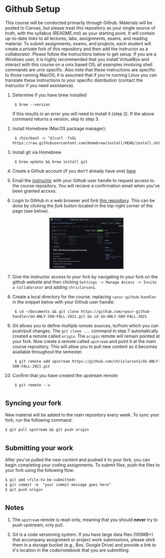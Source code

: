# Github Setup

This course will be conducted primarily through Github. Materials will be posted to Canvas, but please treat *this* repository as your single source of truth, with the syllabus (README.md) as your starting point. It will contain up-to-date links to all lectures, labs, assignments, exams, and reading material. To submit assignments, exams, and projects, each student will create a private fork of this repository and then add the instructor as a *collaborator*. Please follow the instructions below to get setup. If you are a Windows user, it is highly recommended that you install VirtualBox and interact with this course on a unix based OS; all examples involving shell commands are unix specific. Also note that these instructions are specific to those running MacOS; it is assumed that if you're running Linux you can translate these instructions to your specific distribution (contact the instructor if you need assistance).

1. Determine if you have brew installed

    	$ brew --version

    If this results in an error you will need to install it (step 2). If the above command returns a version, skip to step 3.

2. Install Homebrew (MacOS package manager):

    	$ /bin/bash -c "$(curl -fsSL https://raw.githubusercontent.com/Homebrew/install/HEAD/install.sh)"

3. Install git via Homebrew

    	$ brew update && brew install git
    	
4. Create a Github account (if you don't already have one) <a href="https://github.com/login">here</a>

5. Email the <a href="chris.larson@georgetown.edu">instructor</a> with your Github user handle to request access to the course repository. You will recieve a confirmation email when you've been granted access.

6. Login to GitHub in a web browser and fork [this repository](https://github.com/chrislarson1/GU-ANLY-580-FALL-2021.git). This can be done by clicking the *fork* button located in the top-right corner of the page (see below).

	<p align="center">
	<img src="assets/fork.png" alt="fork-screenshot" width="50%"/>
	</p>

7. Give the instructor access to your fork by navigating to your fork on the github website and then clicking `Settings -> Manage Access -> Invite a Collaborator` and adding `chrislarson1`. 

8. Create a local directory for the course, replacing `<your-github-handle>` in the snippet below with your Github user handle:

    	$ cd ~/Documents && git clone https://github.com/<your-github-handle>/GU-ANLY-580-FALL-2021.git && cd GU-ANLY-580-FALL-2021

8. Git allows you to define multiple *remote* sources, to/from which you can push/pull changes. The `git clone ...` command in step 7 automatically created a remote called `origin`. The `origin` remote will remain pointed at your fork. Now create a remote called `upstream` and point it at the main course repository. This will allow you to pull new content as it becomes available throughout the semester. 

    	$ git remote add upstream https://github.com/chrislarson1/GU-ANLY-580-FALL-2021.git	

9. Confirm that you have created the upstream remote

    	$ git remote --v
# 
##  Syncing your fork

New material will be added to the main repository every week. To sync your fork, run the following command:

	$ git pull upstream && git push origin

#
## Submitting your work

After you've pulled the new content and pushed it to your fork, you can begin completing your coding assignments. To submit files, push the files to your fork using the following flow:

	$ git add <file-to-be-submitted>
	$ git commit -m  "your commit message goes here"
	$ git push origin

#
## Notes

1. The `upstream` remote is read-only, meaning that you should **never** try to push upstream, only pull.

2. Git is a code versioning system. If you have large data files (100MB+) that accompany assignment or project work submissions, please stick them in a storage bucket (e.g., Box, Google Drive) and provide a link to it's location in the code/notebook that you are submitting.